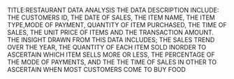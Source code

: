 TITLE:RESTAURANT DATA ANALYSIS
THE DATA DESCRIPTION INCLUDE: THE CUSTOMERS ID, THE DATE OF SALES, THE ITEM NAME, THE ITEM TYPE,MODE OF PAYMENT, QUANTITY OF ITEM PURCHASED, THE TIME OF SALES, THE UNIT PRICE OF ITEMS AND THE TRANSACTION AMOUNT.
THE INSIGHT DRAWN FROM THIS DATA INCLUDES; THE SALES TREND OVER THE YEAR, THE QUANTITY OF EACH ITEM SOLD INORDER TO ASCERTAIN WHICH ITEM SELLS MORE OR LESS, THE PERCENTAGE OF THE MODE OF PAYMENTS, AND THE THE TIME OF SALES IN OTHER TO ASCERTAIN WHEN MOST CUSTOMERS COME TO BUY FOOD
